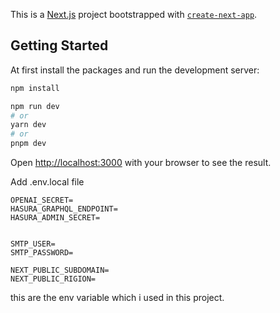 This is a [Next.js](https://nextjs.org/) project bootstrapped with [`create-next-app`](https://github.com/vercel/next.js/tree/canary/packages/create-next-app).

## Getting Started
At first install the packages and run the development server:

```bash
npm install

npm run dev
# or
yarn dev
# or
pnpm dev
```

Open [http://localhost:3000](http://localhost:3000) with your browser to see the result.

Add .env.local file 

```
OPENAI_SECRET=
HASURA_GRAPHQL_ENDPOINT=
HASURA_ADMIN_SECRET=


SMTP_USER=
SMTP_PASSWORD=

NEXT_PUBLIC_SUBDOMAIN=
NEXT_PUBLIC_RIGION=

```

this are the env variable which i used in this project. 


